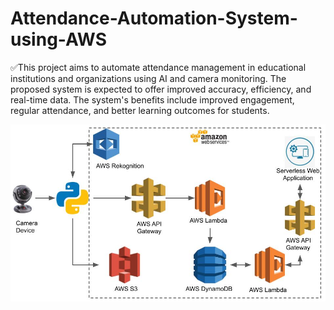 # Attendance-Automation-System-using-AWS

✅This project aims to automate attendance management in educational institutions and organizations using AI and camera monitoring. The proposed system is expected to offer improved accuracy, efficiency, and real-time data. The system's benefits include improved engagement, regular attendance, and better learning outcomes for students.

<img src="https://github.com/charangavvala/charangavvala1706/blob/c2020922e5992b965fa994d8cd123db53afbec92/Architecture.jpg" alt="Architecture diagram">
